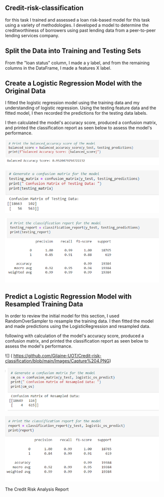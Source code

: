 ## Credit-risk-classification

for this task I trained and assessed a loan risk-based model for this task using a variety of methodologies. I developed a model to determine the creditworthiness of borrowers using past lending data from a peer-to-peer lending services company.


## Split the Data into Training and Testing Sets

From the "loan status" column, I made a y label, and from the remaining columns in the DataFrame, I made a features X label.

## Create a Logistic Regression Model with the Original Data

I fitted the logistic regression model using the training data and my understanding of logistic regression. Using the testing feature data and the fitted model, I then recorded the predictions for the testing data labels.

I then calculated the model's accuracy score, produced a confusion matrix, and printed the classification report as seen below to assess the model's performance.

![](https://github.com/Gilaine-UOT/Credit-risk-classification/blob/main/Images/Capture%201.PNG)

![](https://github.com/Gilaine-UOT/Credit-risk-classification/blob/main/Images/Capture%202.PNG)

![](https://github.com/Gilaine-UOT/Credit-risk-classification/blob/main/Images/Capture%203.PNG)

## Predict a Logistic Regression Model with Resampled Training Data

In order to review the initial model for this section, I used RandomOverSampler to resample the training data. I then fitted the model and made predictions using the LogisticRegression and resampled data.

following with calculation of the model's accuracy score, produced a confusion matrix, and printed the classification report as seen below to assess the model's performance.

![] ( https://github.com/Gilaine-UOT/Credit-risk-classification/blob/main/Images/Capture%204.PNG)

![](https://github.com/Gilaine-UOT/Credit-risk-classification/blob/main/Images/Capture%205.PNG)

![](https://github.com/Gilaine-UOT/Credit-risk-classification/blob/main/Images/Capture%206.PNG)


The Credit Risk Analysis Report 

